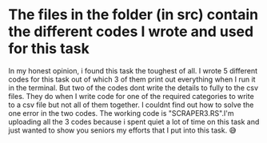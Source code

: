 # The files in the folder (in src) contain the different codes I wrote and used for this task

In my honest opinion, i found this task the toughest of all. I wrote 5 different codes for this task out of which 3 of them print out everything when I run it in the terminal. But two of the codes dont write the details to fully to the csv files. They do when I write code for one of the required categories to write to a csv file but not all of them together. I couldnt find out how to solve the one error in the two codes. The working code is "SCRAPER3.RS".I'm uploading all the 3 codes because i spent quiet a lot of time on this task and just wanted to show you seniors my efforts that I put into this task. :sweat_smile:
